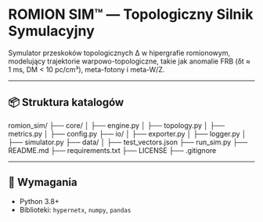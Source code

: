 # ROMION SIM™ — Topologiczny Silnik Symulacyjny

Symulator przeskoków topologicznych Δ w hipergrafie romionowym, modelujący trajektorie warpowo-topologiczne, takie jak anomalie FRB (δt ≈ 1 ms, DM < 10 pc/cm³), meta-fotony i meta-W/Z.

---

## 📦 Struktura katalogów

romion_sim/
├── core/
│   ├── engine.py
│   ├── topology.py
│   ├── metrics.py
│   ├── config.py
├── io/
│   ├── exporter.py
│   ├── logger.py
│   ├── simulator.py
├── data/
│   ├── test_vectors.json
├── run_sim.py
├── README.md
├── requirements.txt
├── LICENSE
├── .gitignore

---

## 🔧 Wymagania

- Python 3.8+
- Biblioteki: `hypernetx`, `numpy`, `pandas`
